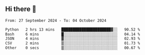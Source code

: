 ## Hi there 👋

<!--
**Bojupi/Bojupi** is a ✨ _special_ ✨ repository because its `README.md` (this file) appears on your GitHub profile.

Here are some ideas to get you started:

- 🔭 I’m currently working on ...
- 🌱 I’m currently learning ...
- 👯 I’m looking to collaborate on ...
- 🤔 I’m looking for help with ...
- 💬 Ask me about ...
- 📫 How to reach me: ...
- 😄 Pronouns: ...
- ⚡ Fun fact: ...
-->

<!--START_SECTION:waka-->

```txt
From: 27 September 2024 - To: 04 October 2024

Python   2 hrs 13 mins   ██████████████████████▓░░   90.52 %
Bash     6 mins          █░░░░░░░░░░░░░░░░░░░░░░░░   04.14 %
JSON     4 mins          ▓░░░░░░░░░░░░░░░░░░░░░░░░   02.93 %
CSV      2 mins          ▒░░░░░░░░░░░░░░░░░░░░░░░░   01.73 %
Other    0 secs          ▒░░░░░░░░░░░░░░░░░░░░░░░░   00.67 %
```

<!--END_SECTION:waka-->
